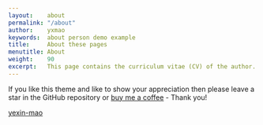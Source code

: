 ```yaml
---
layout:    about
permalink: "/about"
author:    yxmao
keywords:  about person demo example
title:     About these pages
menutitle: About
weight:    90
excerpt:   This page contains the curriculum vitae (CV) of the author.
--- 
```

<script async defer src="https://buttons.github.io/buttons.js"></script>

If you like this theme and like to show your appreciation then please leave a star in the GitHub repository or [buy me a coffee](https://www.paypal.me/jenswillmer/3) - Thank you!

<p class="github-button-container">
<a class="github-button" href="https://github.com/yexin-mao/yexin-mao.github.io" data-size="large" data-show-count="true" aria-label="Star yexin-mao/yexin-mao.github.io on GitHub">yexin-mao</a>
</p>